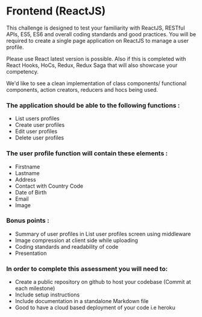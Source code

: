 # Frontend (ReactJS)

This challenge is designed to test your familiarity with ReactJS, RESTful APIs, ES5, ES6 and overall coding standards and good practices. You will be required to create a single page application on ReactJS to manage a user profile.

Please use React latest version is possible. Also if this is completed with React Hooks, HoCs, Redux, Redux Saga that will also showcase your competency.

We'd like to see a clean implementation of class components/ functional components, action creators, reducers and hocs being used.

### The application should be able to the following functions :
- List users profiles
- Create user profiles
- Edit user profiles
- Delete user profiles

### The user profile function will contain these elements :
- Firstname
- Lastname
- Address
- Contact with Country Code 
- Date of Birth
- Email
- Image

### Bonus points : 
- Summary of user profiles in List user profiles screen using middleware
- Image compression at client side while uploading
- Coding standards and readability of code
- Presentation

### In order to complete this assessment you will need to: 
- Create a public repository on github to host your codebase (Commit at each milestone)
- Include setup instructions 
- Include documentation in a standalone Markdown file 
- Good to have a cloud based deployment of your code i.e heroku



